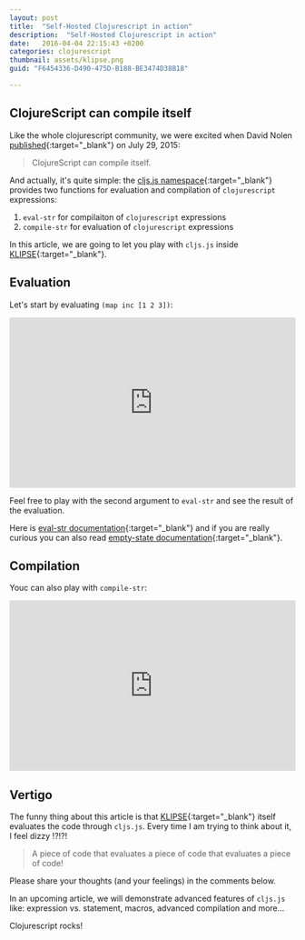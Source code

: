```yaml
---
layout: post
title:  "Self-Hosted Clojurescript in action"
description:  "Self-Hosted Clojurescript in action"
date:   2016-04-04 22:15:43 +0200
categories: clojurescript
thumbnail: assets/klipse.png
guid: "F6454336-D490-475D-B188-BE3474D38B18"

---
```


## ClojureScript can compile itself

Like the whole clojurescript community, we were excited when David Nolen [published][cljs-next-url]{:target="_blank"} on July 29, 2015:

>ClojureScript can compile itself.

And actually, it's quite simple: the [cljs.js namespace](https://github.com/clojure/clojurescript/blob/master/src/main/cljs/cljs/js.cljs){:target="_blank"} provides two functions for evaluation and compilation of `clojurescript` expressions:

1. `eval-str` for compilaiton of `clojurescript` expressions
2. `compile-str` for evaluation of `clojurescript` expressions

In this article, we are going to let you play with `cljs.js` inside [KLIPSE][app-url]{:target="_blank"}.


## Evaluation
Let's start by evaluating `(map inc [1 2 3])`:

<iframe frameborder="0" width="100%" height="300px"
    src= 
    "http://app.klipse.tech/?cljs_in=(ns%20my.main%0A%20%20(%3Arequire%20%5Bcljs.js%20%3Aas%20cljs%5D))%0A%0A(cljs%2Feval-str%20(cljs%2Fempty-state)%0A%20%20%20%20%20%20%20%20%20%20%20%20%20%20%22(ns%20my.user)%20(map%20inc%20%5B1%202%203%5D)%22%0A%20%20%20%20%20%20%20%20%20%20%20%20%20%20%22%22%0A%20%20%20%20%20%20%20%20%20%20%20%20%20%20%7B%3Aeval%20cljs%2Fjs-eval%7D%0A%20%20%20%20%20%20%20%20%20%20%20%20%20%20identity)&eval_only=1">
</iframe>

Feel free to play with the second argument to `eval-str` and see the result of the evaluation.

Here is [eval-str documentation](https://github.com/cljsinfo/cljs-api-docs/blob/catalog/refs/cljs.js/eval-str.md){:target="_blank"} and if you are really curious you can also read [empty-state documentation](https://github.com/cljsinfo/cljs-api-docs/blob/catalog/refs/cljs.js/empty-state.md){:target="_blank"}.

## Compilation

Youc can also play with `compile-str`:
<iframe frameborder="0" width="100%" height="300px"
    src= 
    "http://app.klipse.tech/?cljs_in=(ns%20my.main%0A%20%20(%3Arequire%20%5Bcljs.js%20%3Aas%20cljs%5D))%0A%0A(cljs%2Fcompile-str%20(cljs%2Fempty-state)%0A%20%20%20%20%20%20%20%20%20%20%20%20%20%20%22(ns%20my.user)%20(map%20inc%20%5B1%202%203%5D)%22%0A%20%20%20%20%20%20%20%20%20%20%20%20%20%20%22%22%0A%20%20%20%20%20%20%20%20%20%20%20%20%20%20%7B%3Aeval%20cljs%2Fjs-eval%7D%0A%20%20%20%20%20%20%20%20%20%20%20%20%20%20identity)&eval_only=1">
</iframe>

## Vertigo

The funny thing about this article is that [KLIPSE][app-url]{:target="_blank"} itself evaluates the code through `cljs.js`. 
Every time I am trying to think about it, I feel dizzy !?!?!

> A piece of code that evaluates a piece of code that evaluates a piece of code!

Please share your thoughts (and your feelings) in the comments below.

In an upcoming article, we will demonstrate advanced features of `cljs.js` like: expression vs. statement, macros, advanced compilation and more...

Clojurescript rocks!

[app-url]: http://app.klipse.tech
[cljs-next-url]: http://swannodette.github.io/2015/07/29/clojurescript-17/
